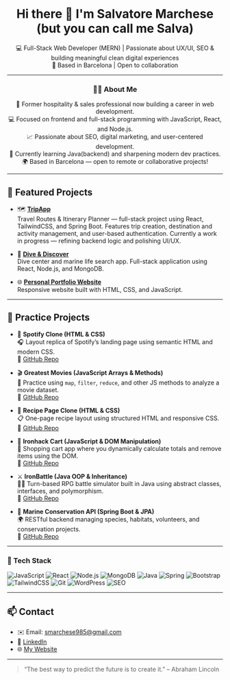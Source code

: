 <h1 align="center">Hi there 👋 I'm Salvatore Marchese (but you can call me Salva)</h1>

<p align="center">💻 Full-Stack Web Developer (MERN) | Passionate about UX/UI, SEO & building meaningful clean digital experiences<br>
📍 Based in Barcelona | Open to collaboration
</p>

---

<h3 align="center">👨‍💻 About Me</h3>

<p align="center">
💼 Former hospitality & sales professional now building a career in web development.<br>
💻 Focused on frontend and full-stack programming with JavaScript, React, and Node.js.<br>
📈 Passionate about SEO, digital marketing, and user-centered development.<br>
🧠 Currently learning Java(backend) and sharpening modern dev practices.<br>
🌍 Based in Barcelona — open to remote or collaborative projects!
</p>

---

## 🚀 Featured Projects

- 🗺️ **[TripApp](https://github.com/Salva985/TRIP-frontend)**      
  Travel Routes & Itinerary Planner — full-stack project using React, TailwindCSS, and Spring Boot.
  Features trip creation, destination and activity management, and user-based authentication.
  Currently a work in progress — refining backend logic and polishing UI/UX.  

- 🔎 **[Dive & Discover](https://github.com/Salva985/project-Dive-and-Discover)**   
  Dive center and marine life search app. Full-stack application using React, Node.js, and MongoDB.

- 🌐 **[Personal Portfolio Website](https://salva985.github.io/portfolio)**  
  Responsive website built with HTML, CSS, and JavaScript.

---

## 🧪 Practice Projects

- 🎵 **Spotify Clone (HTML & CSS)**  
  🎧 Layout replica of Spotify’s landing page using semantic HTML and modern CSS.  
  📂 [GitHub Repo](https://github.com/Salva985/lab-css-spotify-clone)

- 🎬 **Greatest Movies (JavaScript Arrays & Methods)**  
  🍿 Practice using `map`, `filter`, `reduce`, and other JS methods to analyze a movie dataset.  
  📂 [GitHub Repo](https://github.com/Salva985/lab-javascript-greatest-movies)

- 🍳 **Recipe Page Clone (HTML & CSS)**  
  📋 One-page recipe layout using structured HTML and responsive CSS.  
  📂 [GitHub Repo](https://github.com/Salva985/lab-css-recipes-clone)

- 🛒 **Ironhack Cart (JavaScript & DOM Manipulation)**  
  🧮 Shopping cart app where you dynamically calculate totals and remove items using the DOM.  
  📂 [GitHub Repo](https://github.com/Salva985/lab-dom-ironhack-cart)

- ⚔️ **IronBattle (Java OOP & Inheritance)**  
  🧙‍♂️ Turn-based RPG battle simulator built in Java using abstract classes, interfaces, and polymorphism.  
  📂 [GitHub Repo](https://github.com/IronHack-IronBattle/IronBattle)  

- 🐠 **Marine Conservation API (Spring Boot & JPA)**  
  🌍 RESTful backend managing species, habitats, volunteers, and conservation projects.  
  📂 [GitHub Repo](https://github.com/Salva985/MarineConservation)  

---

### 🚀 Tech Stack

![JavaScript](https://img.shields.io/badge/-JavaScript-F7DF1E?style=flat&logo=javascript&logoColor=black)
![React](https://img.shields.io/badge/-React-61DAFB?style=flat&logo=react&logoColor=black)
![Node.js](https://img.shields.io/badge/-Node.js-339933?style=flat&logo=node.js&logoColor=white)
![MongoDB](https://img.shields.io/badge/-MongoDB-47A248?style=flat&logo=mongodb&logoColor=white)
![Java](https://img.shields.io/badge/Java-ED8B00?style=flat&logo=openjdk&logoColor=white)
![Spring](https://img.shields.io/badge/Spring-6DB33F?style=flat&logo=spring&logoColor=white)
![Bootstrap](https://img.shields.io/badge/-Bootstrap-7952B3?style=flat&logo=bootstrap&logoColor=white)
![TailwindCSS](https://img.shields.io/badge/-TailwindCSS-38B2AC?style=flat&logo=tailwind-css&logoColor=white)
![Git](https://img.shields.io/badge/-Git-F05032?style=flat&logo=git&logoColor=white)
![WordPress](https://img.shields.io/badge/-WordPress-21759B?style=flat&logo=wordpress&logoColor=white)
![SEO](https://img.shields.io/badge/-SEO-4285F4?style=flat&logo=google&logoColor=white)


---

## 📫 Contact

- ✉️ Email: smarchese985@gmail.com  
- 💼 [LinkedIn](https://linkedin.com/in/salvatore-marchese-5736b786/)  
- 🌐 [My Website](https://salva985.github.io/portfolio)

---

> “The best way to predict the future is to create it.” – Abraham Lincoln

